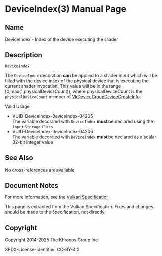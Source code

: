 # DeviceIndex(3) Manual Page

## Name

DeviceIndex - Index of the device executing the shader



## [](#_description)Description

`DeviceIndex`

The `DeviceIndex` decoration **can** be applied to a shader input which will be filled with the device index of the physical device that is executing the current shader invocation. This value will be in the range \[0,max(1,physicalDeviceCount)), where physicalDeviceCount is the `physicalDeviceCount` member of [VkDeviceGroupDeviceCreateInfo](https://registry.khronos.org/vulkan/specs/latest/man/html/VkDeviceGroupDeviceCreateInfo.html).

Valid Usage

- [](#VUID-DeviceIndex-DeviceIndex-04205)VUID-DeviceIndex-DeviceIndex-04205  
  The variable decorated with `DeviceIndex` **must** be declared using the `Input` `Storage` `Class`
- [](#VUID-DeviceIndex-DeviceIndex-04206)VUID-DeviceIndex-DeviceIndex-04206  
  The variable decorated with `DeviceIndex` **must** be declared as a scalar 32-bit integer value

## [](#_see_also)See Also

No cross-references are available

## [](#_document_notes)Document Notes

For more information, see the [Vulkan Specification](https://registry.khronos.org/vulkan/specs/latest/html/vkspec.html#DeviceIndex)

This page is extracted from the Vulkan Specification. Fixes and changes should be made to the Specification, not directly.

## [](#_copyright)Copyright

Copyright 2014-2025 The Khronos Group Inc.

SPDX-License-Identifier: CC-BY-4.0
